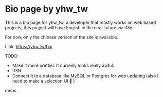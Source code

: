# Bio page by yhw_tw

This is a bio page for yhw_tw, a developer that mostly works on web based projects, this project will have English in the near future via i18n.

For now, only the chinese verison of the site is available.

Link: https://yhw.tw/bio

TODO:

- Make it more prettier. It currenly looks really awful.
- I18N
- Connect it to a database like MySQL or Postgres for web updating (also I need to make a selection UI 🫠 )

mehs
